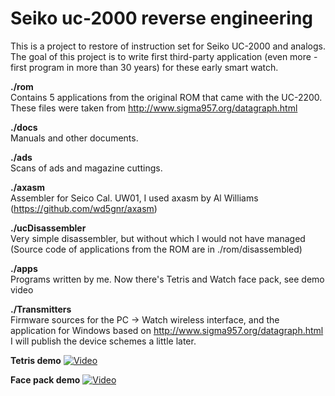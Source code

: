 # Seiko uc-2000 reverse engineering

This is a project to restore of instruction set for Seiko UC-2000 and analogs. The goal of this project is to write first third-party application (even more - first program in more than 30 years) for these early smart watch.


**./rom**<br />
Contains 5 applications from the original ROM that came with the UC-2200. These files were taken from http://www.sigma957.org/datagraph.html

**./docs**<br />
Manuals and other documents.

**./ads**<br />
Scans of ads and magazine cuttings.

**./axasm**<br />
Assembler for Seico Cal. UW01, I used axasm by Al Williams (https://github.com/wd5gnr/axasm)

**./ucDisassembler**<br />
Very simple disassembler, but without which I would not have managed (Source code of applications from the ROM are in ./rom/disassembled)

**./apps**<br />
Programs written by me. Now there's Tetris and Watch face pack, see demo video

**./Transmitters**<br />
Firmware sources for the PC -> Watch wireless interface, and the application for Windows based on http://www.sigma957.org/datagraph.html
I will publish the device schemes a little later.

**Tetris demo**
[![Video](https://img.youtube.com/vi/BHnZNJsGcyE/0.jpg)](https://www.youtube.com/watch?v=BHnZNJsGcyE)

**Face pack demo**
[![Video](https://img.youtube.com/vi/W52tVbbM9_A/0.jpg)](https://www.youtube.com/watch?v=W52tVbbM9_A)
